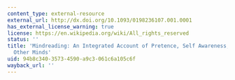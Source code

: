```yaml
---
content_type: external-resource
external_url: http://dx.doi.org/10.1093/0198236107.001.0001
has_external_license_warning: true
license: https://en.wikipedia.org/wiki/All_rights_reserved
status: ''
title: 'Mindreading: An Integrated Account of Pretence, Self Awareness, and Understanding
  Other Minds'
uid: 94b8c340-3573-4590-a9c3-061c6a105c6f
wayback_url: ''
---
```

